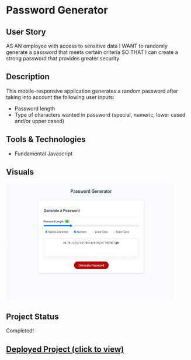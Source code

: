 # Password Generator

## User Story 

AS AN employee with access to sensitive data
I WANT to randomly generate a password that meets certain criteria
SO THAT I can create a strong password that provides greater security

## Description

This mobile-responsive application generates a random password after taking into account the following user inputs: 
* Password length
* Type of characters wanted in password (special, numeric, lower cased and/or upper cased)

## Tools & Technologies 

* Fundamental Javascript 

## Visuals 

<img src="Visual.gif" width="460px" height="320px" alt="Screenshot of Password Generator">

## Project Status

Completed!

## <a href="https://prabhm512.github.io/password-generator/">Deployed Project (click to view)</a>
